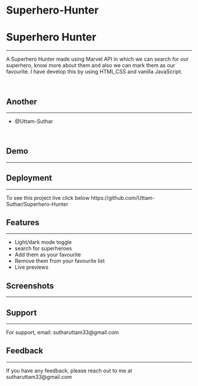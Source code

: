 # Superhero-Hunter
<h1>Superhero Hunter</h1>
<hr>
<p>A Superhero Hunter made using Marvel API in which we can search for our superhero, know more about them and also we can
mark them as our favourite. I have develop this by using HTML,CSS and vanilla JavaScript.</p>
<br>

<h2>Another</h2>
<hr>
<ul>
    <li>@Uttam-Suthar</li>
</ul>
<br>


<h2>Demo</h2>
<hr>
<h2>Deployment</h2>
<hr>
<p>To see this project live click below <Link:sp>https://github.com/Uttam-Suthar/Superhero-Hunter</Link:sp></p>

<h2>Features</h2>
<hr>
<ul>
    <li>Light/dark mode toggle</li>
    <li>search for superheroes</li>
    <li>Add them as your favourite</li>
    <li>Remove them from your favourite list</li>
    <li>Live previews</li>
</ul>

<h2>Screenshots</h2>
<hr>
<h2>Support</h2>
<hr>
<p>For support, email: sutharuttam33@gmail.com</p>

<h2>Feedback</h2>
<hr>
<p>If you have any feedback, please reach out to me at sutharuttam33@gmail.com</p>


